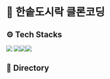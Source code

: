 # 🍱 한솥도시락 클론코딩

## ⚙️ Tech Stacks
 <img src="https://img.shields.io/badge/react-61DAFB?style=for-the-badge&logo=react&logoColor=black"> <img src="https://img.shields.io/badge/bootstrap-7952B3?style=for-the-badge&logo=bootstrap&logoColor=white"><img src="https://img.shields.io/badge/express-000000?style=for-the-badge&logo=sass&logoColor=white"><img src="https://img.shields.io/badge/oracle-F80000?style=for-the-badge&logo=oracle&logoColor=white">
 
## 📂 Directory 

